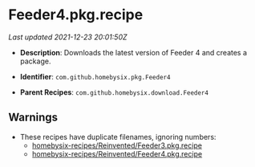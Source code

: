 # Feeder4.pkg.recipe

_Last updated 2021-12-23 20:01:50Z_

- **Description**: Downloads the latest version of Feeder 4 and creates a package.

- **Identifier**: `com.github.homebysix.pkg.Feeder4`

- **Parent Recipes**: `com.github.homebysix.download.Feeder4`


## Warnings

- These recipes have duplicate filenames, ignoring numbers:
    - [homebysix-recipes/Reinvented/Feeder3.pkg.recipe](/autopkg-dupe-tracker/homebysix-recipes/Reinvented/Feeder3.pkg.recipe)
    - [homebysix-recipes/Reinvented/Feeder4.pkg.recipe](/autopkg-dupe-tracker/homebysix-recipes/Reinvented/Feeder4.pkg.recipe)